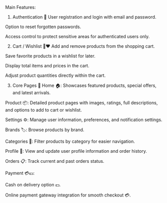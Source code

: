 Main Features:
1. Authentication 🔐
User registration and login with email and password.

Option to reset forgotten passwords.

Access control to protect sensitive areas for authenticated users only.

2. Cart / Wishlist 🛒❤️
Add and remove products from the shopping cart.

Save favorite products in a wishlist for later.

Display total items and prices in the cart.

Adjust product quantities directly within the cart.

3. Core Pages 🧭
Home 🏠: Showcases featured products, special offers, and latest arrivals.

Product 📦: Detailed product pages with images, ratings, full descriptions, and options to add to cart or wishlist.

Settings ⚙️: Manage user information, preferences, and notification settings.

Brands 🏷️: Browse products by brand.

Categories 📂: Filter products by category for easier navigation.

Profile 👤: View and update user profile information and order history.

Orders 📋: Track current and past orders status.

Payment 💳💵:

Cash on delivery option 💵.

Online payment gateway integration for smooth checkout 💳.

